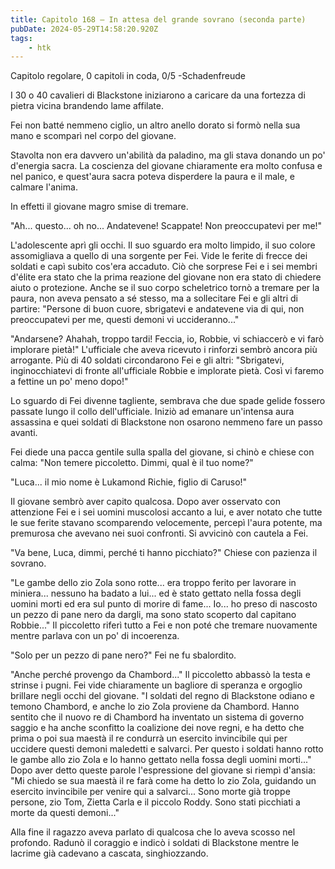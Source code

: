 ```yaml
---
title: Capitolo 168 – In attesa del grande sovrano (seconda parte)
pubDate: 2024-05-29T14:58:20.920Z
tags:
    - htk
---
```



Capitolo regolare,
0 capitoli in coda, 0/5
-Schadenfreude


I 30 o 40 cavalieri di Blackstone iniziarono a caricare da una fortezza di pietra vicina brandendo lame affilate.


Fei non batté nemmeno ciglio, un altro anello dorato si formò nella sua mano e scomparì nel corpo del giovane.


Stavolta non era davvero un'abilità da paladino, ma gli stava donando un po' d'energia sacra. La coscienza del giovane chiaramente era molto confusa e nel panico, e quest'aura sacra poteva disperdere la paura e il male, e calmare l'anima.


In effetti il giovane magro smise di tremare.


"Ah... questo... oh no... Andatevene! Scappate! Non preoccupatevi per me!"


L'adolescente aprì gli occhi. Il suo sguardo era molto limpido, il suo colore assomigliava a quello di una sorgente per Fei. Vide le ferite di frecce dei soldati e capì subito cos'era accaduto. Ciò che sorprese Fei e i sei membri d'élite era stato che la prima reazione del giovane non era stato di chiedere aiuto o protezione.
Anche se il suo corpo scheletrico tornò a tremare per la paura, non aveva pensato a sé stesso, ma a sollecitare Fei e gli altri di partire: "Persone di buon cuore, sbrigatevi e andatevene via di qui, non preoccupatevi per me, questi demoni vi uccideranno..."


"Andarsene? Ahahah, troppo tardi! Feccia, io, Robbie, vi schiaccerò e vi farò implorare pietà!" L'ufficiale che aveva ricevuto i rinforzi sembrò ancora più arrogante. Più di 40 soldati circondarono Fei e gli altri: "Sbrigatevi, inginocchiatevi di fronte all'ufficiale Robbie e implorate pietà. Così vi faremo a fettine un po' meno dopo!"


Lo sguardo di Fei divenne tagliente, sembrava che due spade gelide fossero passate lungo il collo dell'ufficiale. Iniziò ad emanare un'intensa aura assassina e quei soldati di Blackstone non osarono nemmeno fare un passo avanti.


Fei diede una pacca gentile sulla spalla del giovane, si chinò e chiese con calma: "Non temere piccoletto. Dimmi, qual è il tuo nome?"


"Luca... il mio nome è Lukamond Richie, figlio di Caruso!"


Il giovane sembrò aver capito qualcosa. Dopo aver osservato con attenzione Fei e i sei uomini muscolosi accanto a lui, e aver notato che tutte le sue ferite stavano scomparendo velocemente, percepì l'aura potente, ma premurosa che avevano nei suoi confronti. Si avvicinò con cautela a Fei.


"Va bene, Luca, dimmi, perché ti hanno picchiato?" Chiese con pazienza il sovrano.


"Le gambe dello zio Zola sono rotte... era troppo ferito per lavorare in miniera... nessuno ha badato a lui... ed è stato gettato nella fossa degli uomini morti ed era sul punto di morire di fame... Io... ho preso di nascosto un pezzo di pane nero da dargli, ma sono stato scoperto dal capitano Robbie..." Il piccoletto riferì tutto a Fei e non poté che tremare nuovamente mentre parlava con un po' di incoerenza.


"Solo per un pezzo di pane nero?" Fei ne fu sbalordito.


"Anche perché provengo da Chambord..." Il piccoletto abbassò la testa e strinse i pugni. Fei vide chiaramente un bagliore di speranza e orgoglio brillare negli occhi del giovane. "I soldati del regno di Blackstone odiano e temono Chambord, e anche lo zio Zola proviene da Chambord.
Hanno sentito che il nuovo re di Chambord ha inventato un sistema di governo saggio e ha anche sconfitto la coalizione dei nove regni, e ha detto che prima o poi sua maestà il re condurrà un esercito invincibile qui per uccidere questi demoni maledetti e salvarci. Per questo i soldati hanno rotto le gambe allo zio Zola e lo hanno gettato nella fossa degli uomini morti..."
Dopo aver detto queste parole l'espressione del giovane si riempì d'ansia: "Mi chiedo se sua maestà il re farà come ha detto lo zio Zola, guidando un esercito invincibile per venire qui a salvarci... Sono morte già troppe persone, zio Tom, Zietta Carla e il piccolo Roddy. Sono stati picchiati a morte da questi demoni..."


Alla fine il ragazzo aveva parlato di qualcosa che lo aveva scosso nel profondo. Radunò il coraggio e indicò i soldati di Blackstone mentre le lacrime già cadevano a cascata, singhiozzando.





